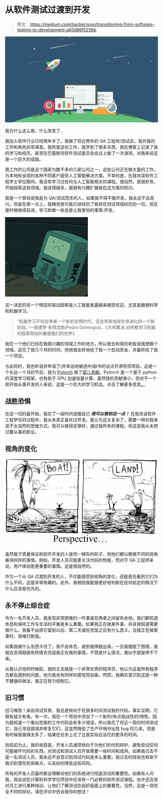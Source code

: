 # 从软件测试过渡到开发

> 原文：<https://medium.com/hackernoon/transitioning-from-software-testing-to-development-a65d86f5256b>

![](img/ed8a69d7c34f6f76a2aa17051ac2d8ab.png)

我为什么这么做，什么改变了..

我加入软件行业已经两年半了。我做了将近两年的 QA 工程师/测试员。我对我的工作和角色非常满意。我热爱这份工作，我学到了很多东西，我在博客上记录了我的学习和经历，甚至在巴基斯坦软件测试委员会会议上做了一次演讲。对我来说这是一个巨大的成就。

我工作的公司是这个国家为数不多的几家公司之一，这些公司正在做大量的工作，为本地和全球的各种不同客户提供人工智能解决方案。不幸的是，在我攻读软件工程学士学位期间，我没有学习过任何与人工智能相关的课程。很自然，我很好奇，开始探索这些领域。我读得越多，就越有兴趣扩展我在这方面的知识。

我是一个曾经说我是为 QA/测试而生的人，如果我不得不做开发，我永远不会高兴。但是在某一点上，我确信我可能已经经历了我将在测试领域经历的一切，现在是时候继续前进，学习和做一些总是让我害怕的事情:开发。

![](img/1ddfc1ed044af33ba8f7195522c604ea.png)

这一决定的另一个明显的驱动因素是人工智能普遍越来越受欢迎，尤其是数据科学和机器学习。

> “机器学习不仅会带来一个新的文明时代，还会带来地球生命进化的一个新阶段。”—佩德罗·多明戈斯(Pedro Domingos)，《大师算法:对终极学习机器的探索将如何重塑我们的世界》

我在一个他们已经在我感兴趣的领域工作的地方。所以我去和我的老板说我想换个领域。这花了我几个月的时间，但他很友好地给了我一个启动资金，并最终给了我一个项目。

与此同时，我也听说并申请了(并幸运地被选中)脸书的试点开源导师项目。这是一个长达一个月的节目，我为 [Pytorch](http://pytorch.org/) 做了[婴儿贡献](https://github.com/pytorch/vision/pull/98)。Pytorch 是一个基于 python 的深度学习框架，也有助于 GPU 加速张量计算。虽然我的贡献很小，但对于一个刚开始从事开发的人来说，这是一个巨大的学习机会。点击了解更多信息[。](/@uridah/facebook-open-source-mentorship-program-diving-into-open-source-cffdcd81c266)

## **战胜恐惧**

在这一切的最开始，我花了一段时间说服自己 ***我可以做到这一点！*** 在我攻读软件工程学位的过程中，我从未真正喜欢过开发。我认为这太复杂了，需要一种对我来说不太自然的思维方式。我可以做得足够好，通过我所有的课程，但这是我从未想过要从事的职业。

## **视角的变化**

![](img/ff81ca6d7184c77dd6f573322c19676a.png)

虽然属于质量保证和软件开发的人是同一辆车的轮子，但他们都以略微不同的视角看待同样的事情。例如，开发人员可能更关注代码的性能，而对于 QA 工程师来说，用户体验是更重要的事情。这是很自然的。

作为一个从 QA 过渡到开发的人，不仅能感受到视角的变化，还能首先看到它们为什么不同，这是非常有趣的。此外，我相信我能够更好地判断在任何给定的情况下什么应该是优先的。

## **永不停止综合症**

作为一名开发人员，我发现非常困难的一件事是在两者之间留有余地。我们都知道休息和保持工作与生活的平衡是多么重要。如果我正在做某件事，并且我知道需要做什么，我看不出把它留到以后、第二天或吃完饭之后有什么意义。当我正在做某事时，很难打断我。

如果我被什么东西卡住了，我不会休息，直到我挣脱出来。一旦我摆脱了困境，我就会变得超级有热情去完成我正在做的事情。不管是什么情况，我似乎就是停不下来。

从我认识他的时候起，我的丈夫就是一个非常优秀的程序员，他认为这是所有程序员都会遇到的问题，他为我也有同样的感觉而自豪。然而，我确实意识到这是一种不健康的做法，我正在努力控制它。

## **旧习惯**

旧习难改！来自测试背景，我总是倾向于花很多时间测试我的代码。事实证明，它既有益又有害。有一次，我在一个项目中添加了一个新的(有点挑战性的)特性。因为我知道一个看似完美的工作代码会有多少错误，所以我花了将近一周的时间测试它，自己寻找错误并修复它们。这显然降低了生产环境中出现 bug 的几率。但是有时候我做得太多了，结果在任务上花了比我实际应该花的更多的时间。

到目前为止，我的收获是，开发人员通常倾向于为他们的代码辩护，避免尝试任何可能破坏代码的东西。对测试和测试人员开放需要一些时间和成熟。如果我过去不是一名测试人员，我永远不会意识到测试代码是多么重要。我过去的经验也有助于我识别潜在的突破点，以及如何降低这些风险。

所有的开发人员最终都会理解对他们的系统进行彻底测试的重要性。如果有人问我，我会说在计算机科学学位项目中应该有一门必修的软件测试课程。也许还应该对员工进行某种培训，让他们了解测试在组织层面上的重要性。当然，这是一场完全不同的辩论。请在评论中告诉我你的想法！